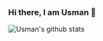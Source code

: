### Hi there, I am Usman 👋

<!--
**muhammad-usman-anwar/muhammad-usman-anwar** is a ✨ _special_ ✨ repository because its `README.md` (this file) appears on your GitHub profile.

Here are some ideas to get you started:

## I am a Freelance Software Engineer

- 🔭 I’m currently working on ...
- 🌱 I’m currently learning ...
- 👯 I’m looking to collaborate on ...
- 🤔 I’m looking for help with ...
- 💬 Ask me about ...
- 📫 How to reach me: ...
- 😄 Pronouns: ...
- ⚡ Fun fact: ...

### connect with me:

### Languages and Tools
-->
![Usman's github stats](https://github-readme-stats.vercel.app/api?username=muhammad-usman-anwar&count_private=true)
